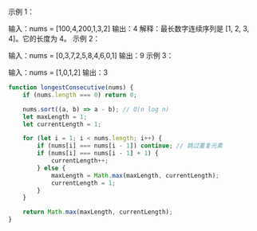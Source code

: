 示例 1：

输入：nums = [100,4,200,1,3,2]
输出：4
解释：最长数字连续序列是 [1, 2, 3, 4]。它的长度为 4。
示例 2：

输入：nums = [0,3,7,2,5,8,4,6,0,1]
输出：9
示例 3：

输入：nums = [1,0,1,2]
输出：3

```javascript
function longestConsecutive(nums) {
    if (nums.length === 0) return 0;

    nums.sort((a, b) => a - b); // O(n log n)
    let maxLength = 1;
    let currentLength = 1;

    for (let i = 1; i < nums.length; i++) {
        if (nums[i] === nums[i - 1]) continue; // 跳过重复元素
        if (nums[i] === nums[i - 1] + 1) {
            currentLength++;
        } else {
            maxLength = Math.max(maxLength, currentLength);
            currentLength = 1;
        }
    }

    return Math.max(maxLength, currentLength);
}

```
